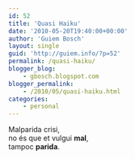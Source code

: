 ```yaml
---
id: 52
title: 'Quasi Haiku'
date: '2010-05-20T19:40:00+00:00'
author: 'Guiem Bosch'
layout: single
guid: 'http://guiem.info/?p=52'
permalink: /quasi-haiku/
blogger_blog:
    - gbosch.blogspot.com
blogger_permalink:
    - /2010/05/quasi-haiku.html
categories:
    - personal
---
```


Malparida crisi,  
no és que et vulgui **mal**,  
tampoc **parida**.
